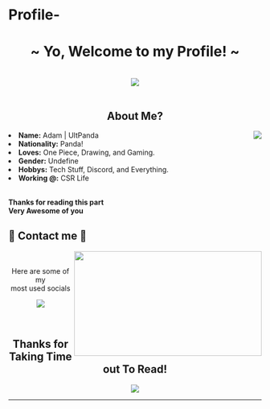 # Profile-
<body>
<h1 align="center">~ Yo, Welcome to my Profile! ~</h1>
<br>
<div align="center">
<img src="https://data.whicdn.com/images/273842710/original.gif">
</div>
<br>
<div>
<h2 align="center"> About Me? </h2>
<img src="https://i.pinimg.com/originals/27/07/e1/2707e14a086de7adc329e1e7a745d321.gif" align="right">
<li>
<b>Name:</b> Adam | UltPanda</li>
<li>
<b>Nationality:</b> Panda!
</li>
<li>
<b>Loves:</b> One Piece, Drawing, and Gaming.
</li>
<li>
<b>Gender:</b> Undefine
</li>
<li>
<b>Hobbys:</b> Tech Stuff, Discord, and Everything.
</li>
<li>
<b>Working @:</b> CSR Life
</li>
<br>
<p><b>     Thanks for reading this part<br>
                  Very Awesome of you</b></p>
</div>
<div>
<h2>           📝 Contact me 📝</h2>
<img src="https://www.picgifs.com/gifs/anime/monkey-d-luffy/monkey-SEjyvU.gif" align="right" width="373.5px" height="208.5px">
<br>
<p align="center">Here are some of my <br>
most used socials</p>
<p align="center"><a href="http://Opcdiscord.com/Community" target="_blank"><img src="https://img.shields.io/badge/OnePieceCommunity%20-%237289DA.svg?&style=for-the-badge&logo=discord&logoColor=white"/></a></p>
</div>
<br>
<div align="center"><p>
</div>
<div>
<h2 align="center">Thanks for Taking Time out To Read!</h2>
<div align="center">
<img src="https://thumbs.gfycat.com/ElderlyNiceIsopod-size_restricted.gif">
</div>
<hr>
</div>
</div>
</body>